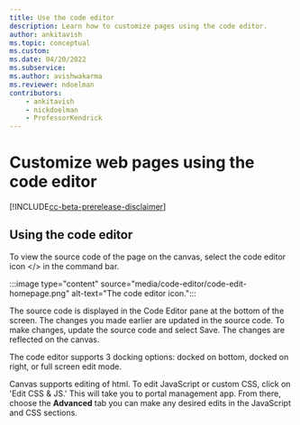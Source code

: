 ```yaml
---
title: Use the code editor
description: Learn how to customize pages using the code editor.
author: ankitavish
ms.topic: conceptual
ms.custom: 
ms.date: 04/20/2022
ms.subservice:
ms.author: avishwakarma 
ms.reviewer: ndoelman
contributors:
    - ankitavish
    - nickdoelman
    - ProfessorKendrick
---
```


# Customize web pages using the code editor

[!INCLUDE[cc-beta-prerelease-disclaimer](../includes/cc-beta-prerelease-disclaimer.md)]

## Using the code editor

To view the source code of the page on the canvas, select the code editor icon &lt;/&gt; in the command bar.

:::image type="content" source="media/code-editor/code-edit-homepage.png" alt-text="The code editor icon.":::

The source code is displayed in the Code Editor pane at the bottom of the screen. The changes you made earlier are updated in the source code. To make changes, update the source code and select Save. The changes are reflected on the canvas.

The code editor supports 3 docking options: docked on bottom, docked on right, or full screen edit mode.

Canvas supports editing of html. To edit JavaScript or custom CSS, click on 'Edit CSS & JS.' This will take you to portal management app. From there, choose the **Advanced** tab you can make any desired edits in the JavaScript and CSS sections.
